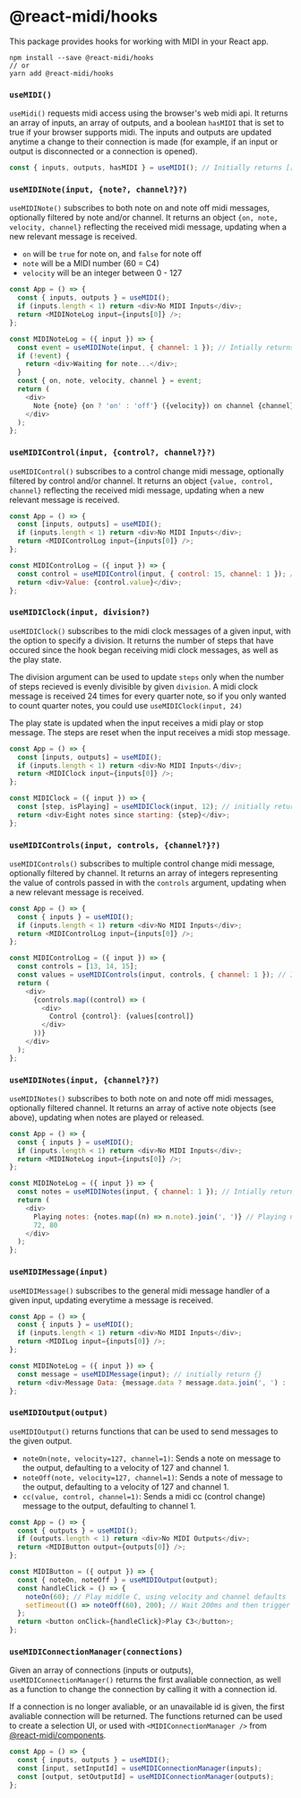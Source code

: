 # @react-midi/hooks

This package provides hooks for working with MIDI in your React app.

```
npm install --save @react-midi/hooks
// or
yarn add @react-midi/hooks
```

### `useMIDI()`

`useMidi()` requests midi access using the browser's web midi api.
It returns an array of inputs, an array of outputs, and a boolean `hasMIDI` that is set to true if your browser supports midi. The inputs and outputs are updated anytime a change to their connection is made (for example, if an input or output is disconnected or a connection is opened).

```js
const { inputs, outputs, hasMIDI } = useMIDI(); // Initially returns [[], []]
```

### `useMIDINote(input, {note?, channel?}?)`

`useMIDINote()` subscribes to both note on and note off midi messages, optionally filtered by note and/or channel.
It returns an object `{on, note, velocity, channel}` reflecting the received midi message, updating when a new relevant message is received.

- `on` will be `true` for note on, and `false` for note off
- `note` will be a MIDI number (60 = C4)
- `velocity` will be an integer between 0 - 127

```js
const App = () => {
  const { inputs, outputs } = useMIDI();
  if (inputs.length < 1) return <div>No MIDI Inputs</div>;
  return <MIDINoteLog input={inputs[0]} />;
};

const MIDINoteLog = ({ input }) => {
  const event = useMIDINote(input, { channel: 1 }); // Intially returns undefined
  if (!event) {
    return <div>Waiting for note...</div>;
  }
  const { on, note, velocity, channel } = event;
  return (
    <div>
      Note {note} {on ? 'on' : 'off'} ({velocity}) on channel {channel}
    </div>
  );
};
```

### `useMIDIControl(input, {control?, channel?}?)`

`useMIDIControl()` subscribes to a control change midi message, optionally filtered by control and/or channel.
It returns an object `{value, control, channel}` reflecting the received midi message, updating when a new relevant message is received.

```js
const App = () => {
  const [inputs, outputs] = useMIDI();
  if (inputs.length < 1) return <div>No MIDI Inputs</div>;
  return <MIDIControlLog input={inputs[0]} />;
};

const MIDIControlLog = ({ input }) => {
  const control = useMIDIControl(input, { control: 15, channel: 1 }); // Initially returns {value: 0, control, channel}
  return <div>Value: {control.value}</div>;
};
```

### `useMIDIClock(input, division?)`

`useMIDIClock()` subscribes to the midi clock messages of a given input, with the option to specify a division.
It returns the number of steps that have occured since the hook began receiving midi clock messages, as well as the play state.

The division argument can be used to update `steps` only when the number of steps recieved is evenly divisible by given `division`.
A midi clock message is received 24 times for every quarter note, so if you only wanted to count quarter notes, you could use `useMIDIClock(input, 24)`

The play state is updated when the input receives a midi play or stop message.
The steps are reset when the input receives a midi stop message.

```js
const App = () => {
  const [inputs, outputs] = useMIDI();
  if (inputs.length < 1) return <div>No MIDI Inputs</div>;
  return <MIDIClock input={inputs[0]} />;
};

const MIDIClock = ({ input }) => {
  const [step, isPlaying] = useMIDIClock(input, 12); // initially return [0, false]
  return <div>Eight notes since starting: {step}</div>;
};
```

### `useMIDIControls(input, controls, {channel?}?)`

`useMIDIControls()` subscribes to multiple control change midi message, optionally filtered by channel.
It returns an array of integers representing the value of controls passed in with the `controls` argument, updating when a new relevant message is received.

```js
const App = () => {
  const { inputs } = useMIDI();
  if (inputs.length < 1) return <div>No MIDI Inputs</div>;
  return <MIDIControlLog input={inputs[0]} />;
};

const MIDIControlLog = ({ input }) => {
  const controls = [13, 14, 15];
  const values = useMIDIControls(input, controls, { channel: 1 }); // Intially returns [0, 0, 0]
  return (
    <div>
      {controls.map((control) => (
        <div>
          Control {control}: {values[control]}
        </div>
      ))}
    </div>
  );
};
```

### `useMIDINotes(input, {channel?}?)`

`useMIDINotes()` subscribes to both note on and note off midi messages, optionally filtered channel.
It returns an array of active note objects (see above), updating when notes are played or released.

```js
const App = () => {
  const { inputs } = useMIDI();
  if (inputs.length < 1) return <div>No MIDI Inputs</div>;
  return <MIDINoteLog input={inputs[0]} />;
};

const MIDINoteLog = ({ input }) => {
  const notes = useMIDINotes(input, { channel: 1 }); // Intially returns []
  return (
    <div>
      Playing notes: {notes.map((n) => n.note).join(', ')} // Playing notes: 60,
      72, 80
    </div>
  );
};
```

### `useMIDIMessage(input)`

`useMIDIMessage()` subscribes to the general midi message handler of a given input, updating everytime a message is received.

```js
const App = () => {
  const { inputs } = useMIDI();
  if (inputs.length < 1) return <div>No MIDI Inputs</div>;
  return <MIDILog input={inputs[0]} />;
};

const MIDINoteLog = ({ input }) => {
  const message = useMIDIMessage(input); // initially return {}
  return <div>Message Data: {message.data ? message.data.join(', ') : ''}</div>;
};
```

### `useMIDIOutput(output)`

`useMIDIOutput()` returns functions that can be used to send messages to the given output.

- `noteOn(note, velocity=127, channel=1)`: Sends a note on message to the output, defaulting to a velocity of 127 and channel 1.
- `noteOff(note, velocity=127, channel=1)`: Sends a note of message to the output, defaulting to a velocity of 127 and channel 1.
- `cc(value, control, channel=1)`: Sends a midi cc (control change) message to the output, defaulting to channel 1.

```js
const App = () => {
  const { outputs } = useMIDI();
  if (outputs.length < 1) return <div>No MIDI Outputs</div>;
  return <MIDIButton output={outputs[0]} />;
};

const MIDIButton = ({ output }) => {
  const { noteOn, noteOff } = useMIDIOutput(output);
  const handleClick = () => {
    noteOn(60); // Play middle C, using velocity and channel defaults
    setTimeout(() => noteOff(60), 200); // Wait 200ms and then trigger note off.
  };
  return <button onClick={handleClick}>Play C3</button>;
};
```

### `useMIDIConnectionManager(connections)`

Given an array of connections (inputs or outputs), `useMIDIConnectionManager()` returns the first avaliable connection, as well as a function to change the connection by calling it with a connection id.

If a connection is no longer avaliable, or an unavailable id is given, the first avaliable connection will be returned.
The functions returned can be used to create a selection UI, or used with `<MIDIConnectionManager />` from [@react-midi/components](https://github.com/nickroberts404/react-midi-components).

```js
const App = () => {
  const { inputs, outputs } = useMIDI();
  const [input, setInputId] = useMIDIConnectionManager(inputs);
  const [output, setOutputId] = useMIDIConnectionManager(outputs);
};
```
